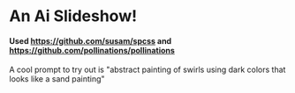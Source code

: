 # An Ai Slideshow!

#### Used https://github.com/susam/spcss and https://github.com/pollinations/pollinations

A cool prompt to try out is "abstract painting of swirls using dark colors that looks like a sand painting"
